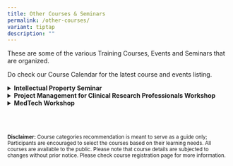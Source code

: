 ```yaml
---
title: Other Courses & Seminars
permalink: /other-courses/
variant: tiptap
description: ""
---
```

<p>These are some of the various Training Courses, Events and Seminars that
are organized.</p>
<p>Do check our Course Calendar for the latest course and events listing.</p>
<p></p>
<div data-type="detailGroup" class="isomer-accordion-group isomer-accordion isomer-accordion-white">
<details class="isomer-details">
<summary><strong>Intellectual Property Seminar</strong>
</summary>
<div data-type="detailsContent" class="isomer-details-content">
<p>Ever wondered how the whole Intellectual Property (IP) system can benefit
you?</p>
<p>Apart from introducing the various concepts of IP, this seminar will also
take an in-depth look into patents, commercialization and how it all fits
in with your work in research and development.</p>
<p>Major points from the things to look out for when conceptualizing your
research all the way to IP strategizing, filing and being awarded the patent
will be touched on.</p>
<p>This course is suitable for those who are interested in and would like
to learn more about the IP and commercialization process.</p>
<p></p>
<p>Course Registration will open nearer to course start date.</p>
<p></p>
</div>
</details>
</div>
<div data-type="detailGroup" class="isomer-accordion-group isomer-accordion isomer-accordion-white">
<details class="isomer-details">
<summary><strong>Project Management for Clinical Research Professionals Workshop</strong>
</summary>
<div data-type="detailsContent" class="isomer-details-content">
<p>This workshop provides an overview of project management and offers practical
tools and techniques that are applicable to the research teams.</p>
<p>Tailored to clinical trials, learn about project lifecycle and key knowledge
areas of project management including scope, time and risk management.</p>
<p>With the increasing globalization and complexity of clinical trials, it
is important that researchers and the supporting team are well-equipped,
and at minimum, aware of the necessary tools to manage trial sites and
manage projects on time and within budget.</p>
<p></p>
<h4><strong>Agenda</strong></h4>
<p>Download the <a href="/files/Training/Agenda__Project_Management_For_Clinical_Research_Professionals__NS1_.pdf" rel="noopener nofollow" target="_blank">Agenda for Project Management for Clinical Research Professionals here.</a>
</p>
<p></p>
<h4><strong>Schedule</strong></h4>
<p>The next run of this course is on <strong>22-23 January 2025.</strong>
</p>
<p></p>
<h4><strong>Registration</strong></h4>
<p>Registration for this course is currently open. Go to the <a href="https://form.gov.sg/671f43d8a8cd3e2fc1ad131b" rel="noopener nofollow" target="_blank">Course Registration (Via Formsg) here.</a>
</p>
<p></p>
</div>
</details>
</div>
<div data-type="detailGroup" class="isomer-accordion-group isomer-accordion isomer-accordion-white">
<details class="isomer-details">
<summary><strong>MedTech Workshop</strong>
</summary>
<div data-type="detailsContent" class="isomer-details-content">
<p>Straddling the fields of conventional healthcare and engineering, Medtech
innovations demand one to be critical in assessing needs, skilled in engaging
the right selection of multi-disciplinary partners and ability to make
collaborations work.</p>
<p></p>
<p>Apart from introducing the local and international MedTech landscape,
this workshop will provide a hands-on experience in navigating through
the innovation lifecycle, from needs finding to commercialization. Participants
would also hear fellow NHG clinicians who are currently at the forefronts
of innovations share about their experience and tips on how to obtain necessary
resources in the cluster. This course is tailored for NHG clinicians and
staff who are keen on translating innovative ideas into implementable solutions.</p>
<p></p>
<p>Course Registration will open nearer to course start date.</p>
<p></p>
</div>
</details>
</div>
<p></p>
<p></p>
<p>
<br>
<br>
</p>
<p><strong><sup>Disclaimer:</sup></strong><sup> Course categories recommendation is meant to serve as a guide only; Participants are encouraged to select the courses based on their learning needs. All courses are available to the public. Please note that course details are subjected to changes without prior notice. Please check course registration page for more information.</sup>
</p>
<p></p>